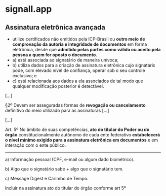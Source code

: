 # signall.app

## Assinatura eletrônica avançada
 - utilize certificados não emitidos pela ICP-Brasil ou **outro meio de comprovação da autoria e integridade de documentos** em forma eletrônica, desde que **admitido pelas partes como válido ou aceito pela pessoa a quem for oposto o documento**.
 - a) está associada ao signatário de maneira unívoca;
 - b) utiliza dados para a criação de assinatura eletrônica cujo signatário pode, com elevado nível de confiança, operar sob o seu controle exclusivo; e
 - c) está relacionada aos dados a ela associados de tal modo que qualquer modificação posterior é detectável.
 
 [...]
 
 §2º Devem ser asseguradas formas de **revogação ou cancelamento** definitivo do meio utilizado para as assinaturas [...]
 
 [...]
 
 Art. 5º No âmbito de suas competências, **ato do titular do Poder ou do órgão** constitucionalmente autônomo de cada ente federativo **estabelecerá o nível mínimo exigido para a assinatura eletrônica em documentos** e em interação com o ente público.
 
 ---
 
 a) Informação pessoal (CPF, e-mail ou algum dado biométrico).
 
 b) Algo que o signatário sabe + algo que o signatário tem.
 
 c) Message Digest e Carimbo de Tempo.
  
 Incluir na assinatura ato do titular do órgão conforme art 5º
 
